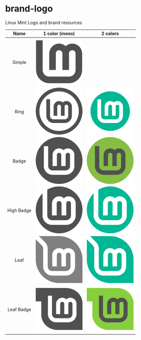 # brand-logo
Linux Mint Logo and brand resources


| Name  | 1 color (mono) | 2 colors      |
|:-----:|:--------------:|:-------------:|
| Simple | <img src="https://raw.githubusercontent.com/linuxmint/brand-logo/master/simple-mono.svg" height="150"> | |
| Ring  | <img src="https://raw.githubusercontent.com/linuxmint/brand-logo/master/ring-mono.svg" height="150"> | <img src="https://raw.githubusercontent.com/linuxmint/brand-logo/master/ring.svg" height="150"> |
| Badge  | <img src="https://raw.githubusercontent.com/linuxmint/brand-logo/master/badge-mono.svg" height="150"> | <img src="https://raw.githubusercontent.com/linuxmint/brand-logo/master/badge.svg" height="150"> |
| High Badge  | <img src="https://raw.githubusercontent.com/linuxmint/brand-logo/master/high-badge-mono.svg" height="150"> | <img src="https://raw.githubusercontent.com/linuxmint/brand-logo/master/high-badge.svg" height="150"> |
| Leaf  | <img src="https://raw.githubusercontent.com/linuxmint/brand-logo/master/leaf-mono.svg" height="150"> | <img src="https://raw.githubusercontent.com/linuxmint/brand-logo/master/leaf.svg" height="150"> |
| Leaf Badge  | <img src="https://raw.githubusercontent.com/linuxmint/brand-logo/master/leaf-badge-mono.svg" height="150"> | <img src="https://raw.githubusercontent.com/linuxmint/brand-logo/master/leaf-badge.svg" height="150"> |
